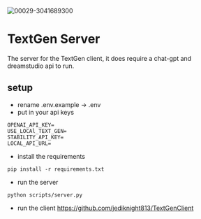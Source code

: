 ![00029-3041689300](https://github.com/jediknight813/TextGenServer/assets/17935336/d6761b03-2721-4299-8467-2bf6355698c3)
# TextGen Server

The server for the TextGen client, it does require a chat-gpt and dreamstudio api to run.

## setup

* rename .env.example -> .env
* put in your api keys
```
OPENAI_API_KEY=
USE_LOCAl_TEXT_GEN=
STABILITY_API_KEY=
LOCAL_API_URL=
```

* install the requirements
```
pip install -r requirements.txt
```
* run the server
```
python scripts/server.py
```
* run the client
https://github.com/jediknight813/TextGenClient
